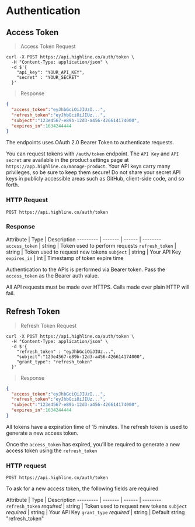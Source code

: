 # Authentication

## Access Token

> <div class="code-block-title">Access Token Request</div>


```shell
curl -X POST https://api.highline.co/auth/token \
  -H "Content-Type: application/json" \
  -d $'{
    "api_key": "YOUR_API_KEY",
    "secret" : "YOUR_SECRET"
  }'
```

> <div class="code-block-title">Response</div>

```json
{
  "access_token":"eyJhbGciOiJIUzI...",
  "refresh_token":"eyJhbGciOiJIUz...",
  "subject":"123e4567-e89b-12d3-a456-426614174000",
  "expires_in":1634244444
}
```

The endpoints uses OAuth 2.0 Bearer Token to authenticate requests.

You can request tokens with `/auth/token` endpoint. The `API Key` and `API secret` are available in the product settings page at `https://app.highline.co/manage-product`. Your API keys carry many privileges, so be sure to keep them secure! Do not share your secret API keys in publicly accessible areas such as GitHub, client-side code, and so forth.

### HTTP Request

`POST https://api.highline.co/auth/token`

### Response

Attribute | Type | Description
--------- | ------- | ------ | --------
`access_token` | string | Token used to perform requests
`refresh_token` | string | Token used to request new tokens
`subject` | string | Your API Key
`expires_in` | int | Timestamp of token expire time


Authentication to the APIs is performed via Bearer token. Pass the `access_token` as the Bearer auth value.

All API requests must be made over HTTPS. Calls made over plain HTTP will fail.

## Refresh Token

> <div class="code-block-title">Refresh Token Request</div>

```shell
curl -X POST https://api.highline.co/auth/token \
  -H "Content-Type: application/json" \
  -d $'{
    "refresh_token" : "eyJhbGciOiJIUz...",
    "subject":"123e4567-e89b-12d3-a456-426614174000",
    "grant_type": "refresh_token"
  }'
```

> <div class="code-block-title">Response</div>

```json
{
  "access_token":"eyJhbGciOiJIUzI...",
  "refresh_token":"eyJhbGciOiJIUz...",
  "subject":"123e4567-e89b-12d3-a456-426614174000",
  "expires_in":1634244444
}
```

All tokens have a expiration time of 15 minutes. The refresh token is used to generate a new access token.

Once the `access_token` has expired, you’ll be required to generate a new access token using the `refresh_token`

### HTTP request

`POST https://api.highline.co/auth/token`

To ask for a new access token, the following fields are required

Attribute | Type | Description
--------- | ------- | ------ | --------
`refresh_token` *required* | string | Token used to request new tokens
`subject` *required* | string | Your API Key
`grant_type` *required* | string | Default string "refresh_token"
